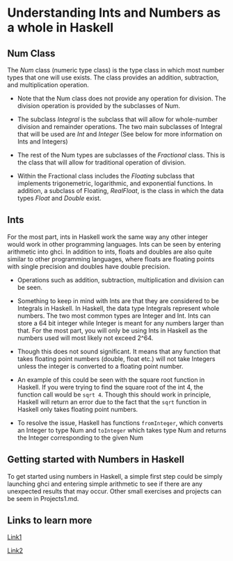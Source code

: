 # Understanding Ints and Numbers as a whole in Haskell

## Num Class

The *Num* class (numeric type class) is the type class in which most number types that one will use exists. The class provides an addition, subtraction, and multiplication operation. 

* Note that the Num class does not provide any operation for division. The division operation is provided by the subclasses of Num.

* The subclass *Integral* is the subclass that will allow for whole-number division and remainder operations. The two main subclasses of Integral that will be used are *Int* and *Integer* (See below for more information on Ints and Integers)

* The rest of the Num types are subclasses of the *Fractional* class. This is the class that will allow for traditional operation of division. 

* Within the Fractional class includes the *Floating* subclass that implements trigonemetric, logarithmic, and exponential functions. In addition, a subclass of Floating, *RealFloat*, is the class in which the data types *Float* and *Double* exist.

## Ints

For the most part, ints in Haskell work the same way any other integer would work in other programming languages. Ints can be seen by entering arithmetic into ghci. In addition to ints, floats and doubles are also quite similar to other programming languages, where floats are floating points with single precision and doubles have double precision.

* Operations such as addition, subtraction, multiplication and division can be seen. 

* Something to keep in mind with Ints are that they are considered to be Integrals in Haskell. In Haskell, the data type Integrals represent whole numbers. The two most common types are Integer and Int. Ints can store a 64 bit integer while Integer is meant for any numbers larger than that. For the most part, you will only be using Ints in Haskell as the numbers used will most likely not exceed 2^64.

* Though this does not sound significant. It means that any function that takes floating point numbers \(double, float etc.\) will not take Integers unless the integer is converted to a floating point number. 

* An example of this could be seen with the square root function in Haskell. If you were trying to find the square root of the int 4, the function call would be `sqrt 4`. Though this should work in principle, Haskell will return an error due to the fact that the `sqrt` function in Haskell only takes floating point numbers. 

* To resolve the issue, Haskell has functions `fromInteger`, which converts an Integer to type Num and `toInteger` which takes type Num and returns the Integer corresponding to the given Num

## Getting started with Numbers in Haskell

To get started using numbers in Haskell, a simple first step could be simply launching ghci and entering simple arithmetic to see if there are any unexpected results that may occur. Other small exercises and projects can be seem in Projects1.md.

## Links to learn more

[Link1](https://www.haskell.org/tutorial/numbers.html)

[Link2](http://learnyouahaskell.com/types-and-typeclasses)